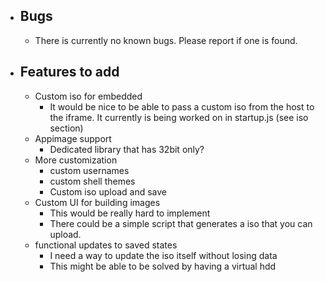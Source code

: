 - ## Bugs
  - There is currently no known bugs. Please report if one is found.
- ## Features to add 
  - Custom iso for embedded 
    - It would be nice to be able to pass a custom iso from the host to the iframe. It currently is being worked on in startup.js (see iso section)
  - Appimage support
    - Dedicated library that has 32bit only?
  - More customization
    - custom usernames
    - custom shell themes
    - Custom iso upload and save
  - Custom UI for building images
    - This would be really hard to implement
    - There could be a simple script that generates a iso that you can upload.
  - functional updates to saved states
    - I need a way to update the iso itself without losing data
    - This might be able to be solved by having a virtual hdd


